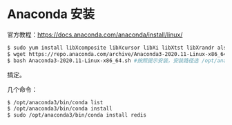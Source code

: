 # Anaconda 安装

官方教程：https://docs.anaconda.com/anaconda/install/linux/

```bash
$ sudo yum install libXcomposite libXcursor libXi libXtst libXrandr alsa-lib mesa-libEGL libXdamage mesa-libGL libXScrnSaver
$ wget https://repo.anaconda.com/archive/Anaconda3-2020.11-Linux-x86_64.sh
$ bash Anaconda3-2020.11-Linux-x86_64.sh #按照提示安装，安装路径选 /opt/anaconda3
```

搞定。

几个命令：

```bash
$ /opt/anaconda3/bin/conda list
$ /opt/anaconda3/bin/conda install 
$ sudo /opt/anaconda3/bin/conda install redis
```


